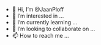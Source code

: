- 👋 Hi, I’m @JaanPloff
- 👀 I’m interested in ...
- 🌱 I’m currently learning ...
- 💞️ I’m looking to collaborate on ...
- 📫 How to reach me ...

<!---
JaanPloff/JaanPloff is a ✨ special ✨ repository because its `README.md` (this file) appears on your GitHub profile.
You can click the Preview link to take a look at your changes.
--->
